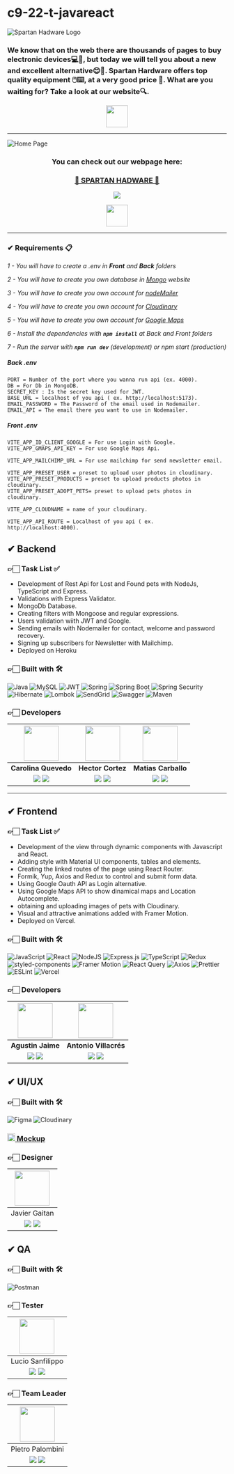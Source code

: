 # c9-22-t-javareact

<img align="center" src="#" alt="Spartan Hadware Logo">


<h3> We know that on the web there are thousands of pages to buy electronic devices💻💖, but today we will tell you about a new and excellent alternative😊🦾. Spartan Hardware offers top quality equipment 🖱️⌨️, at a very good price 👛. What are you waiting for? Take a look at our website🔍.</h3>
<p align="center" ><img width="50px" align="center"src="https://res.cloudinary.com/diyk4to11/image/upload/v1665058097/Imagenes%20Dise%C3%B1o%20UX/Gif%20Carga%20de%20Pantallas/Carga_Pantalla_-_Animacion_vztvtb.gif"></p> 

<hr/>

<img align="center" src="#" alt="Home Page">

<h3 align="center"  ><b>You can check out our webpage here:</b></h3>
<h3 align="center"><a href="https://c9-22-t-javareact.vercel.app/" target="_blank" rel="noopener noreferrer"> 🐾 SPARTAN HADWARE 🐾</a></h3>
<p  align="center" ><a href="" target="_blank" rel="noopener noreferrer"> <img src="https://img.shields.io/badge/Video Preview%20-%23FF0000.svg?&style=for-the-badge&logo=YouTube&logoColor=white"/></a></p>
<p align="center" ><img width="50px" align="center"src="https://res.cloudinary.com/diyk4to11/image/upload/v1665058097/Imagenes%20Dise%C3%B1o%20UX/Gif%20Carga%20de%20Pantallas/Carga_Pantalla_-_Animacion_vztvtb.gif"></p> 

<hr/>


### ✔ Requirements 📋

_1 - You will have to create a .env in **Front** and **Back** folders_

_2 - You will have to create you own database in [Mongo](https://www.mongodb.com/cloud/atlas/lp/try2?utm_source=google&utm_campaign=gs_emea_france_search_core_brand_atlas_desktop&utm_term=mongo&utm_medium=cpc_paid_search&utm_ad=e&utm_ad_campaign_id=12212624521&adgroup=115749705063&gclid=CjwKCAjwqauVBhBGEiwAXOepkQjTRQPRmN-nR-TQye1UfooktuEkqnQ8TKT7mPD5p33PRWbZcOgSzxoCBOMQAvD_BwE) website_

_3 - You will have to create you own account for [nodeMailer](https://nodemailer.com/about/)_

_4 - You will have to create you own account for [Cloudinary](https://cloudinary.com/)_

_5 - You will have to create you own account for [Google Maps](https://developers.google.com/)_

_6 - Install the dependencies with **`npm install`** at Back and Front folders_

_7 - Run the server with  **`npm run dev`** (development) or npm start (production)_

##### _Back .env_

```
PORT = Number of the port where you wanna run api (ex. 4000).
DB = For Db in MongoDB.
SECRET_KEY : Is the secret key used for JWT.
BASE_URL = localhost of you api ( ex. http://localhost:5173).
EMAIL_PASSWORD = The Password of the email used in Nodemailer.
EMAIL_API = The email there you want to use in Nodemailer.
```

##### _Front .env_

```
VITE_APP_ID_CLIENT_GOOGLE = For use Login with Google.
VITE_APP_GMAPS_API_KEY = For use Google Maps Api.

VITE_APP_MAILCHIMP_URL = For use mailchimp for send newsletter email.

VITE_APP_PRESET_USER = preset to upload user photos in cloudinary.
VITE_APP_PRESET_PRODUCTS = preset to upload products photos in cloudinary.
VITE_APP_PRESET_ADOPT_PETS= preset to upload pets photos in cloudinary.

VITE_APP_CLOUDNAME = name of your cloudinary.

VITE_APP_API_ROUTE = Localhost of you api ( ex. http://localhost:4000).
```


## ✔ Backend

### 👉🏻 Task List ✅

- Development of Rest Api for Lost and Found pets with NodeJs, TypeScript and Express.
- Validations with Express Validator.
- MongoDb Database.
- Creating filters with Mongoose and regular expressions.
- Users validation wiith JWT and Google.
- Sending emails with Nodemailer for contact, welcome and password recovery.
- Signing up subscribers for Newsletter with Mailchimp.
- Deployed on Heroku

### 👉🏻 Built with 🛠️
![Java](https://img.shields.io/badge/Java-orange?style=for-the-badge&logo=java&logoColor=white)
![MySQL](https://img.shields.io/badge/MySQL-%234ea94b.svg?style=for-the-badge&logo=MySQL&logoColor=000)
![JWT](https://img.shields.io/badge/JWT-blue.svg?style=for-the-badge&logo=JSONWebTokens&logoColor=%)
![Spring](https://img.shields.io/badge/Spring-gree?style=for-the-badge&logo=Spring&logoColor=000)
![Spring Boot](https://img.shields.io/badge/Spring_Boot-green?style=for-the-badge&logo=SpringBoot&logoColor=000)
![Spring Security](https://img.shields.io/badge/Spring_Security-37eb34?style=for-the-badge&logo=SpringSecurity&logoColor=000)
![Hibernate](https://img.shields.io/badge/Hibernate-0F9DCE?style=for-the-badge&logo=Hibernate&logoColor=000)
![Lombok](https://img.shields.io/badge/Lombok%20-%23430098.svg?&style=for-the-badge&logo=Lombok&logoColor=000)
![SendGrid](https://img.shields.io/badge/SendGrid%20-039181.svg?&style=for-the-badge&logo=SendGrid&logoColor=000)
![Swagger](https://img.shields.io/badge/Swagger%20-0abf28.svg?&style=for-the-badge&logo=Swagger&logoColor=000)
![Maven](https://img.shields.io/badge/Maven%20-9e0e7d.svg?&style=for-the-badge&logo=maven&logoColor=000)

### 👉🏻 Developers

| <img src="https://res.cloudinary.com/diyk4to11/image/upload/v1666206668/Integrantes/4b94dc66375663.62dc2dd79dd14_tkhwac.png" width=80>| <img src="https://res.cloudinary.com/diyk4to11/image/upload/v1666206668/Integrantes/4b94dc66375663.62dc2dd79dd14_tkhwac.png" width=80>| <img src="https://res.cloudinary.com/diyk4to11/image/upload/v1666206668/Integrantes/4b94dc66375663.62dc2dd79dd14_tkhwac.png" width=80>|
|:-:|:-:|:-:|
| **Carolina Quevedo**  | **Hector Cortez**  | **Matias Carballo** |
| <a href="https://github.com/CarolinaCQ"><img src="https://img.shields.io/badge/github-%23121011.svg?&style=for-the-badge&logo=github&logoColor=white"/></a>  <a href="https://www.linkedin.com/in/carolina-camila-quevedo/"><img src="https://img.shields.io/badge/linkedin%20-%230077B5.svg?&style=for-the-badge&logo=linkedin&logoColor=white"/></a> | <a href="https://github.com/CoraYako"><img src="https://img.shields.io/badge/github-%23121011.svg?&style=for-the-badge&logo=github&logoColor=white"/></a> <a href="https://www.linkedin.com/in/hector-cortez-cy"><img src="https://img.shields.io/badge/linkedin%20-%230077B5.svg?&style=for-the-badge&logo=linkedin&logoColor=white"/></a> | <a href="https://github.com/lokywolf2295"><img src="https://img.shields.io/badge/github-%23121011.svg?&style=for-the-badge&logo=github&logoColor=white"/></a>  <a href="https://www.linkedin.com/in/matias-es-carballo/"><img src="https://img.shields.io/badge/linkedin%20-%230077B5.svg?&style=for-the-badge&logo=linkedin&logoColor=white"/></a> ||

<hr/>

## ✔ Frontend

### 👉🏻 Task List ✅

- Development of the view through dynamic components with Javascript and React.
- Adding style with Material UI components, tables and elements.
- Creating the linked routes of the page using React Router.
- Formik, Yup, Axios and Redux to control and submit form data.
- Using Google Oauth API as Login alternative.
- Using Google Maps API to show dinamical maps and Location Autocomplete.
- obtaining and uploading images of pets with Cloudinary.
- Visual and attractive animations added with Framer Motion.
- Deployed on Vercel.

### 👉🏻 Built with 🛠️

![JavaScript](https://img.shields.io/badge/JavaScript-%23323330.svg?style=for-the-badge&logo=Javascript&logoColor=%23F7DF1E)
![React](https://img.shields.io/badge/React-149eca?style=for-the-badge&logo=react&logoColor=fff)
![NodeJS](https://img.shields.io/badge/Node.js-6DA55F?style=for-the-badge&logo=Node.js&logoColor=white)
![Express.js](https://img.shields.io/badge/Express.js-%23404d59.svg?style=for-the-badge&logo=Express&logoColor=%2361DAFB)
![TypeScript](https://img.shields.io/badge/TypeScript-blue.svg?style=for-the-badge&logo=TypeScript&logoColor=white)
![Redux](https://img.shields.io/badge/Redux_Toolkit-%23593d88.svg?style=for-the-badge&logo=redux&logoColor=white) 
![styled-components](https://img.shields.io/badge/styled_components-007FFF?style=for-the-badge&logo=styled-components&logoColor=fff)
![Framer Motion](https://img.shields.io/badge/Framer_Motion-d2c?style=for-the-badge&logo=Framer_Motion&logoColor=fff)
![React Query](https://img.shields.io/badge/React_Query-149eca?style=for-the-badge&logo=react-query&logoColor=fff)
![Axios](https://img.shields.io/badge/Axios-172B4D?style=for-the-badge&logo=Axios&logoColor=fff)
![Prettier](https://img.shields.io/badge/Prettier-crimson?style=for-the-badge&logo=Prettier&logoColor=fff)
![ESLint](https://img.shields.io/badge/ESLint-000?style=for-the-badge&logo=ESLint&logoColor=fff)
![Vercel](https://img.shields.io/badge/vercel%20-%23000000.svg?&style=for-the-badge&logo=vercel&logoColor=white)

### 👉🏻 Developers

| <img src="https://res.cloudinary.com/diyk4to11/image/upload/v1666206668/Integrantes/4b94dc66375663.62dc2dd79dd14_tkhwac.png" width=80>| <img src="https://res.cloudinary.com/diyk4to11/image/upload/v1666206668/Integrantes/4b94dc66375663.62dc2dd79dd14_tkhwac.png" width=80>|
:-:|:-:|
| **Agustin Jaime**  | **Antonio Villacrés**  |
| <a href="https://github.com/AgustinJaime99"><img src="https://img.shields.io/badge/github-%23121011.svg?&style=for-the-badge&logo=github&logoColor=white"/></a> <a href="https://www.linkedin.com/in/agustin-diego-jaime-4033041b7/"><img src="https://img.shields.io/badge/linkedin%20-%230077B5.svg?&style=for-the-badge&logo=linkedin&logoColor=white"/></a> | <a href="https://github.com/hackermate"><img src="https://img.shields.io/badge/github-%23121011.svg?&style=for-the-badge&logo=github&logoColor=white"/></a> <a href="https://www.linkedin.com/in/antonio-v-5671a390/"><img src="https://img.shields.io/badge/linkedin%20-%230077B5.svg?&style=for-the-badge&logo=linkedin&logoColor=white"/></a> ||

## ✔ UI/UX

### 👉🏻 Built with 🛠️

![Figma](https://img.shields.io/badge/Figma-%23F24E1E.svg?style=for-the-badge&logo=Figma&logoColor=white)
![Cloudinary](https://img.shields.io/badge/Cloudinary-%231563FF.svg?&style=for-the-badge&logo=google-cloud&logoColor=white)

### <a href="https://www.figma.com/file/fW6236VFmQsf3psHdGVPtY/maximus.com.ar?node-id=0%3A1&t=NlAA0oI7mcGYmzLJ-0"><img height="18px" src="https://img.icons8.com/color/344/figma--v1.png"/> Mockup</a>

### 👉🏻 Designer

| <img src="https://res.cloudinary.com/diyk4to11/image/upload/v1666206668/Integrantes/4b94dc66375663.62dc2dd79dd14_tkhwac.png" width=80>|
|:-:|
| Javier Gaitan|
| <a href="https://www.behance.net/javiergaitan"><img src="https://img.shields.io/badge/Behance-%2320232a.svg?style=for-the-badge&logo=Behance&logoColor=%%2361DAFB"/></a> <a href="https://www.linkedin.com/in/javier-gaitan-ortiz-a8665027"><img src="https://img.shields.io/badge/linkedin%20-%230077B5.svg?&style=for-the-badge&logo=linkedin&logoColor=white"/></a> ||

## ✔ QA

### 👉🏻 Built with 🛠️

![Postman](https://img.shields.io/badge/Postman-%23F24E1E.svg?style=for-the-badge&logo=Postman&logoColor=white)

### 👉🏻 Tester

| <img src="https://res.cloudinary.com/diyk4to11/image/upload/v1666206668/Integrantes/4b94dc66375663.62dc2dd79dd14_tkhwac.png" width=80>|
|:-:|
| Lucio Sanfilippo |
|<a href="https://github.com/luciosanfi"><img src="https://img.shields.io/badge/github-%23121011.svg?&style=for-the-badge&logo=github&logoColor=white"/></a> <a href="https://www.linkedin.com/in/lucio-sanfilippo-5a620621a"><img src="https://img.shields.io/badge/linkedin%20-%230077B5.svg?&style=for-the-badge&logo=linkedin&logoColor=white"/></a> ||


### 👉🏻 Team Leader

| <img src="https://res.cloudinary.com/diyk4to11/image/upload/v1666206668/Integrantes/4b94dc66375663.62dc2dd79dd14_tkhwac.png" width=80>|
|:-:|
| Pietro Palombini |
|<a href="https://github.com/Aplietexe"><img src="https://img.shields.io/badge/github-%23121011.svg?&style=for-the-badge&logo=github&logoColor=white"/></a> <a href="https://www.linkedin.com/in/pietropalombini/"><img src="https://img.shields.io/badge/linkedin%20-%230077B5.svg?&style=for-the-badge&logo=linkedin&logoColor=white"/></a> ||
